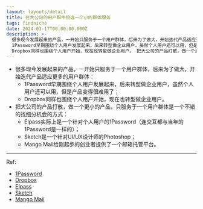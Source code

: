 ```yaml
---
layout: layouts/detail
title: 在大公司的用户群中挑选一个小的群体服务
tags: findniche
date: 2024-03-17T00:00:00.000Z
description: >-
  很多现今发展起来的产品，一开始只服务于一个用户群体，后来为了做大，开始迭代产品适应更多的用户群体：
  1Password早期围绕个人用户发展起来，后来转型做企业用户，虽然个人用户还可以用，但是产品变得很难用了；
  Dropbox同样也围绕个人用户开始，现在也转型做企业用户。 把大公司的产品打散，做一个更小的产品，只服务于一...
---
```

* 很多现今发展起来的产品，一开始只服务于一个用户群体，后来为了做大，开始迭代产品适应更多的用户群体：
  * 1Password早期围绕个人用户发展起来，后来转型做企业用户，虽然个人用户还可以用，但是产品变得很难用了；
  * Dropbox同样也围绕个人用户开始，现在也转型做企业用户。
* 把大公司的产品打散，做一个更小的产品，只服务于一个用户群体是一个不错的找细分机会的方式：
  * Elpass实际上是一个针对个人用户的1Password（连交互都与当年的1Password是一样的）；
  * Sketch是一个针对UI/UX设计师的Photoshop；
  * Mango Mail给刚起步的创业者提供了一个邮箱托管平台。

---

Ref:
* <a href="https://1password.com/" target="_blank">1Password</a>
* <a href="https://www.dropbox.com/" target="_blank">Dropbox</a>
* <a href="https://elpass.app/" target="_blank">Elpass</a>
* <a href="https://www.sketch.com/" target="_blank">Sketch</a>
* <a href="https://mymangomail.com/" target="_blank">Mango Mail</a>
